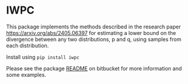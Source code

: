 # IWPC #

This package implements the methods described in the research paper https://arxiv.org/abs/2405.06397 for estimating a 
lower bound on the divergence between any two distributions, p and q, using samples from each distribution.

Install using `pip install iwpc`

Please see the package [README](https://bitbucket.org/jjhw3/divergences/src/main/) on bitbucket for more information and
some examples.